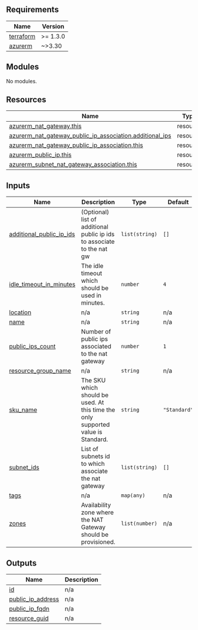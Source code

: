 <!-- markdownlint-disable -->
<!-- BEGINNING OF PRE-COMMIT-TERRAFORM DOCS HOOK -->
## Requirements

| Name | Version |
|------|---------|
| <a name="requirement_terraform"></a> [terraform](#requirement\_terraform) | >= 1.3.0 |
| <a name="requirement_azurerm"></a> [azurerm](#requirement\_azurerm) | ~>3.30 |

## Modules

No modules.

## Resources

| Name | Type |
|------|------|
| [azurerm_nat_gateway.this](https://registry.terraform.io/providers/hashicorp/azurerm/latest/docs/resources/nat_gateway) | resource |
| [azurerm_nat_gateway_public_ip_association.additional_ips](https://registry.terraform.io/providers/hashicorp/azurerm/latest/docs/resources/nat_gateway_public_ip_association) | resource |
| [azurerm_nat_gateway_public_ip_association.this](https://registry.terraform.io/providers/hashicorp/azurerm/latest/docs/resources/nat_gateway_public_ip_association) | resource |
| [azurerm_public_ip.this](https://registry.terraform.io/providers/hashicorp/azurerm/latest/docs/resources/public_ip) | resource |
| [azurerm_subnet_nat_gateway_association.this](https://registry.terraform.io/providers/hashicorp/azurerm/latest/docs/resources/subnet_nat_gateway_association) | resource |

## Inputs

| Name | Description | Type | Default | Required |
|------|-------------|------|---------|:--------:|
| <a name="input_additional_public_ip_ids"></a> [additional\_public\_ip\_ids](#input\_additional\_public\_ip\_ids) | (Optional) list of additional public ip ids to associate to the nat gw | `list(string)` | `[]` | no |
| <a name="input_idle_timeout_in_minutes"></a> [idle\_timeout\_in\_minutes](#input\_idle\_timeout\_in\_minutes) | The idle timeout which should be used in minutes. | `number` | `4` | no |
| <a name="input_location"></a> [location](#input\_location) | n/a | `string` | n/a | yes |
| <a name="input_name"></a> [name](#input\_name) | n/a | `string` | n/a | yes |
| <a name="input_public_ips_count"></a> [public\_ips\_count](#input\_public\_ips\_count) | Number of public ips associated to the nat gateway | `number` | `1` | no |
| <a name="input_resource_group_name"></a> [resource\_group\_name](#input\_resource\_group\_name) | n/a | `string` | n/a | yes |
| <a name="input_sku_name"></a> [sku\_name](#input\_sku\_name) | The SKU which should be used. At this time the only supported value is Standard. | `string` | `"Standard"` | no |
| <a name="input_subnet_ids"></a> [subnet\_ids](#input\_subnet\_ids) | List of subnets id to which associate the nat gateway | `list(string)` | `[]` | no |
| <a name="input_tags"></a> [tags](#input\_tags) | n/a | `map(any)` | n/a | yes |
| <a name="input_zones"></a> [zones](#input\_zones) | Availability zone where the NAT Gateway should be provisioned. | `list(number)` | n/a | yes |

## Outputs

| Name | Description |
|------|-------------|
| <a name="output_id"></a> [id](#output\_id) | n/a |
| <a name="output_public_ip_address"></a> [public\_ip\_address](#output\_public\_ip\_address) | n/a |
| <a name="output_public_ip_fqdn"></a> [public\_ip\_fqdn](#output\_public\_ip\_fqdn) | n/a |
| <a name="output_resource_guid"></a> [resource\_guid](#output\_resource\_guid) | n/a |
<!-- END OF PRE-COMMIT-TERRAFORM DOCS HOOK -->
